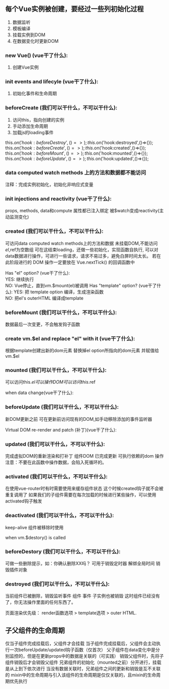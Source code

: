 ## 每个Vue实例被创建，要经过一些列初始化过程
1. 数据监听
2. 模板编译
3. 挂载实例到DOM
4. 在数据变化时更新DOM

### new  Vue() (vue干了什么):
1. 创建Vue实例

### init events and lifecyle (vue干了什么):
1. 初始化事件和生命周期

### beforeCreate (我们可以干什么，不可以干什么):  
1. 访问this，指向创建的实例
2. 手动添加生命周期
2. 加载js的loading事件

this.$on('hook:beforeDestroy',()=>{});
this.$on('hook:destroyed',()=>{});
this.$on('hook:beforeCreate',()=>{});
this.$on('hook:created',()=>{});
this.$on('hook:beforeMount',()=>{});
this.$on('hook:mounted',()=>{});
this.$on('hook:beforeUpdate',()=>{});
this.$on('hook:updated',()=>{});

### data computed watch methods 上的方法和数据都不能访问
注释：完成实例初始化，初始化非响应式变量


### init injections and reactivity (vue干了什么):
props, methods, data和compute
属性都已注入绑定
被$watch变成reactivity(主动监测变化)

### created (我们可以干什么，不可以干什么):
可访问data computed watch methods上的方法和数据
未挂载DOM,不能访问$el,$ref为空数组
可在这结束loading，还做一些初始化，实现函数自执行,
可以对data数据进行操作，可进行一些请求，请求不易过多，避免白屏时间太长。
若在此阶段进行的 DOM 操作一定要放在 Vue.nextTick() 的回调函数中

Has "el" option?               (vue干了什么):  
YES: 继续执行           
NO: Vue停止，直到vm.$mount(el)被调用 
Has "template" option?    (vue干了什么):
YES: 把 template option 编译，生成渲染函数       
NO: 把el's outerHTML 编译成template  

### beforeMount (我们可以干什么，不可以干什么):
数据最后一次变更，不会触发钩子函数

### create vm.$el and replace "el" with it  (vue干了什么):  
根据template创建出新的dom元素
替换掉el option所指向的dom元素
并赋值给vm.$el

### mounted (我们可以干什么，不可以干什么):
可以访问this.$el
可以操作DOM
可以访问this.$ref

when data change(vue干了什么):  

### beforeUpdate (我们可以干什么，不可以干什么):
新DOM更新之前
可在更新前访问现有的DOM,如手动移除添加的事件监听器

Virtual DOM re-render and patch (补丁)(vue干了什么):  

### updated  (我们可以干什么，不可以干什么):
完成虚拟DOM的重新渲染和打补丁
组件DOM 已完成更新
可执行依赖的dom 操作
注意：不要在此函数中操作数据，会陷入死循环的。

### activated (我们可以干什么，不可以干什么):
在使用vue-router时有时需要使用<keep-alive></keep-alive>来缓存组件状态
这个时候created钩子就不会被重复调用了
如果我们的子组件需要在每次加载的时候进行某些操作，可以使用activated钩子触发

### deactivated (我们可以干什么，不可以干什么):
keep-alive 组件被移除时使用

when vm.$destory() is called

### beforeDestory (我们可以干什么，不可以干什么):
可做一些删除提示，如：你确认删除XX吗？ 
可用于销毁定时器
解绑全局时间
销毁插件对象

### destroyed (我们可以干什么，不可以干什么):
当前组件已被删除，销毁监听事件 组件 事件 
子实例也被销毁
这时组件已经没有了，你无法操作里面的任何东西了。

页面渲染优先级：
render函数选项 > template选项 > outer HTML.

## 子父组件的生命周期
仅当子组件完成挂载后，父组件才会挂载
当子组件完成挂载后，父组件会主动执行一次beforeUpdate/updated钩子函数（仅首次）
父子组件在data变化中是分别监控的，但是在更新props中的数据是关联的（可实践）
销毁父组件时，先将子组件销毁后才会销毁父组件
兄弟组件的初始化（mounted之前）分开进行，挂载是从上到下依次进行
当没有数据关联时，兄弟组件之间的更新和销毁是互不关联的
mixin中的生命周期与引入该组件的生命周期是仅仅关联的，且mixin的生命周期优先执行